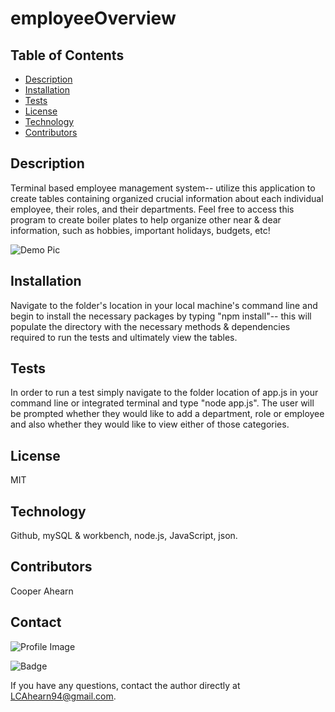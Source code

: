 # employeeOverview

## Table of Contents
- [Description](#description)
- [Installation](#installation)
- [Tests](#tests)
- [License](#license)
- [Technology](#technology)
- [Contributors](#contributors)

## Description
  Terminal based employee management system-- utilize this application to create tables containing organized crucial information about each individual employee, their roles, and their departments. Feel free to access this program to create boiler plates to help organize other near & dear information, such as hobbies, important holidays, budgets, etc!

![Demo Pic](///)

## Installation
Navigate to the folder's location in your local machine's command line and begin to install the necessary packages by typing "npm install"-- this will populate the directory with the necessary methods & dependencies required to run the tests and ultimately view the tables.
  
## Tests
In order to run a test simply navigate to the folder location of app.js in your command line or integrated terminal and type "node app.js". The user will be prompted whether they would like to add a department, role or employee and also whether they would like to view either of those categories.

## License
MIT

## Technology
Github, mySQL & workbench, node.js, JavaScript, json.

## Contributors
Cooper Ahearn

## Contact

![Profile Image](https://github.com/94Cooper94.png?size=50)

![Badge](https://img.shields.io/badge/Github-94Cooper94-4cbbb9) 

If you have any questions, contact the author directly at LCAhearn94@gmail.com.